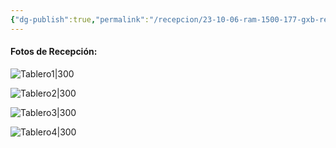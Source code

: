 ```yaml
---
{"dg-publish":true,"permalink":"/recepcion/23-10-06-ram-1500-177-gxb-recepcion/","created":"","updated":""}
---
```



#### Fotos de Recepción:

![Tablero1|300](http://drive.google.com/uc?export=view&id=1mRUbMKvhv_PNZH9g_rXwh-cA8Om5bk-4)

![Tablero2|300](http://drive.google.com/uc?export=view&id=1mSh5gm54NKAMqwQtbzif8x49O9xEnXhc)

![Tablero3|300](http://drive.google.com/uc?export=view&id=1mYEJsX1-G22UycbnxJEYfUeCjrB6LQYc)

![Tablero4|300](http://drive.google.com/uc?export=view&id=1mce2ValplR-w1mbaqsLFHiQlEU947fWS)